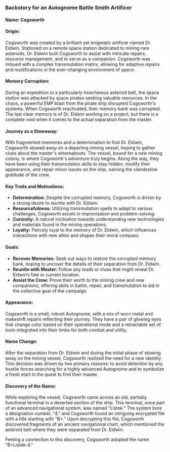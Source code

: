 ### Backstory for an Autognome Battle Smith Artificer

#### Name: Cogsworth

#### Origin:
Cogsworth was created by a brilliant yet enigmatic artificer named Dr. Eldwin. Stationed on a remote space station dedicated to mining rare asteroids, Dr. Eldwin built Cogsworth to assist with intricate repairs, resource management, and to serve as a companion. Cogsworth was imbued with a complex transmutation matrix, allowing for adaptive repairs and modifications in the ever-changing environment of space.

#### Memory Corruption:
During an expedition to a particularly treacherous asteroid belt, the space station was attacked by space pirates seeking valuable resources. In the chaos, a powerful EMP blast from the pirate ship disrupted Cogsworth's systems. When Cogsworth reactivated, their memory bank was corrupted. The last clear memory is of Dr. Eldwin working on a project, but there is a complete void when it comes to the actual separation from the master. 

#### Journey as a Stowaway:
With fragmented memories and a determination to find Dr. Eldwin, Cogsworth stowed away on a departing mining vessel, hoping to gather clues about the master's whereabouts. The vessel, bound for a new mining colony, is where Cogsworth's adventure truly begins. Along the way, they have been using their transmutation skills to stay hidden, modify their appearance, and repair minor issues on the ship, earning the clandestine gratitude of the crew.

#### Key Traits and Motivations:
- **Determination:** Despite the corrupted memory, Cogsworth is driven by a strong desire to reunite with Dr. Eldwin.
- **Resourcefulness:** Utilizing transmutation spells to adapt to various challenges, Cogsworth excels in improvisation and problem-solving.
- **Curiosity:** A natural inclination towards understanding new technologies and materials found in the mining operations.
- **Loyalty:** Fiercely loyal to the memory of Dr. Eldwin, which influences interactions with new allies and shapes their moral compass.

#### Goals:
- **Recover Memories:** Seek out ways to restore the corrupted memory bank, hoping to uncover the details of their separation from Dr. Eldwin.
- **Reunite with Master:** Follow any leads or clues that might reveal Dr. Eldwin’s fate or current location.
- **Assist the Crew:** Prove their worth to the mining crew and new companions, offering skills in battle, repair, and transmutation to aid in the collective goal of the campaign.

#### Appearance:
Cogsworth is a small, robust Autognome, with a mix of worn metal and makeshift repairs reflecting their journey. They have a pair of glowing eyes that change color based on their operational mode and a retractable set of tools integrated into their limbs for both combat and utility.


#### Name Change:

After the separation from Dr. Eldwin and during the initial phase of stowing away on the mining vessel, Cogsworth realized the need for a new identity. This decision was driven by two primary reasons: to avoid detection by any hostile forces searching for a highly advanced Autognome and to symbolize a fresh start in the quest to find their master.

#### Discovery of the Name:

While exploring the vessel, Cogsworth came across an old, partially functional terminal in a deserted section of the ship. This terminal, once part of an advanced navigational system, was named "Listek." The system bore a designation number, "4," and Cogsworth found an intriguing encrypted file with a title starting with "B>." Upon decrypting this file, Cogsworth discovered fragments of an ancient navigational chart, which mentioned the asteroid belt where they were separated from Dr. Eldwin.

Feeling a connection to this discovery, Cogsworth adopted the name "B>Listek-4." 
